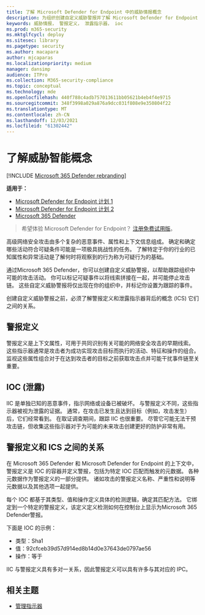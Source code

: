 ```yaml
---
title: 了解 Microsoft Defender for Endpoint 中的威胁情报概念
description: 为组织创建自定义威胁警报并了解 Microsoft Defender for Endpoint 中威胁智能的概念
keywords: 威胁情报， 警报定义， 泄露指示器， ioc
ms.prod: m365-security
ms.mktglfcycl: deploy
ms.sitesec: library
ms.pagetype: security
ms.author: macapara
author: mjcaparas
ms.localizationpriority: medium
manager: dansimp
audience: ITPro
ms.collection: M365-security-compliance
ms.topic: conceptual
ms.technology: mde
ms.openlocfilehash: 440f788c4adb757013611bb05621b4eb4f4e9715
ms.sourcegitcommit: 348f3998a029a876a9dcc031f808e9e350804f22
ms.translationtype: MT
ms.contentlocale: zh-CN
ms.lasthandoff: 12/03/2021
ms.locfileid: "61302442"
---
```

# <a name="understand-threat-intelligence-concepts"></a>了解威胁智能概念

[!INCLUDE [Microsoft 365 Defender rebranding](../../includes/microsoft-defender.md)]

**适用于：**
- [Microsoft Defender for Endpoint 计划 1](https://go.microsoft.com/fwlink/?linkid=2154037)
- [Microsoft Defender for Endpoint 计划 2](https://go.microsoft.com/fwlink/?linkid=2154037)
- [Microsoft 365 Defender](https://go.microsoft.com/fwlink/?linkid=2118804)



> 希望体验 Microsoft Defender for Endpoint？ [注册免费试用版](https://signup.microsoft.com/create-account/signup?products=7f379fee-c4f9-4278-b0a1-e4c8c2fcdf7e&ru=https://aka.ms/MDEp2OpenTrial?ocid=docs-wdatp-threatindicator-abovefoldlink)。

高级网络安全攻击由多个复杂的恶意事件、属性和上下文信息组成。 确定和确定哪些活动符合可疑条件可能是一项极具挑战性的任务。 了解特定于你的行业的已知属性和异常活动是了解何时将观察到的行为称为可疑行为的基础。

通过Microsoft 365 Defender，你可以创建自定义威胁警报，以帮助跟踪组织中可能的攻击活动。 你可以标记可疑事件以将线索拼接在一起，并可能停止攻击链。 这些自定义威胁警报将仅出现在你的组织中，并标记你设置为跟踪的事件。

创建自定义威胁警报之前，必须了解警报定义和泄露指示器背后的概念 (ICS) 它们之间的关系。

## <a name="alert-definitions"></a>警报定义
警报定义是上下文属性，可用于共同识别有关可能的网络安全攻击的早期线索。 这些指示器通常是攻击者为成功实现攻击目标而执行的活动、特征和操作的组合。 监视这些属性组合对于在达到攻击者的目标之前获取攻击点并可能干扰事件链至关重要。

## <a name="indicators-of-compromise-ioc"></a>IOC (泄露) 
IIC 是单独已知的恶意事件，指示网络或设备已被破坏。 与警报定义不同，这些指示器被视为泄露的证据。 通常，在攻击已发生且达到目标（例如，攻击发生）后，它们经常看到。 在取证调查期间，跟踪 IIC 也很重要。 尽管它可能无法干预攻击链，但收集这些指示器对于为可能的未来攻击创建更好的防护非常有用。

## <a name="relationship-between-alert-definitions-and-iocs"></a>警报定义和 ICS 之间的关系
在 Microsoft 365 Defender 和 Microsoft Defender for Endpoint 的上下文中，警报定义是 IOC 的容器并定义警报，包括为特定 IOC 匹配而触发的元数据。 各种元数据作为警报定义的一部分提供。 诸如攻击的警报定义名称、严重性和说明等元数据以及其他选项一起提供。

每个 IOC 都基于其类型、值和操作定义具体的检测逻辑，确定其匹配方法。 它绑定到一个特定的警报定义，该定义定义检测如何在控制台上显示为Microsoft 365 Defender警报。

下面是 IOC 的示例：
- 类型：Sha1
- 值：92cfceb39d57d914ed8b14d0e37643de0797ae56
- 操作：等于

IIC 与警报定义具有多对一关系，因此警报定义可以具有许多与其对应的 IPC。


## <a name="related-topics"></a>相关主题
- [管理指示器](manage-indicators.md)
